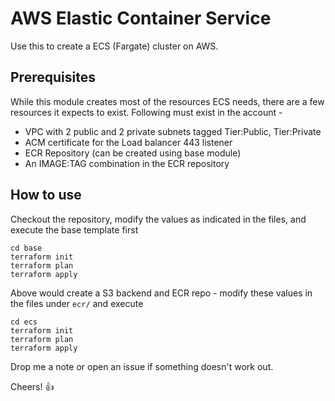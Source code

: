 # AWS Elastic Container Service

Use this to create a ECS (Fargate) cluster on AWS.

## Prerequisites
While this module creates most of the resources ECS needs, there are a few resources it expects to exist.
Following must exist in the account - 
 - VPC with 2 public and 2 private subnets tagged Tier:Public, Tier:Private 
 - ACM certificate for the Load balancer 443 listener
 - ECR Repository (can be created using base module)
 - An IMAGE:TAG combination in the ECR repository

## How to use

Checkout the repository, modify the values as indicated in the files, and execute the base template first
```
cd base
terraform init
terraform plan
terraform apply
```
Above would create a S3 backend and ECR repo - modify these values in the files under `ecr/` and execute
```
cd ecs
terraform init
terraform plan
terraform apply
```

Drop me a note or open an issue if something doesn't work out. 

Cheers! :thumbsup:
